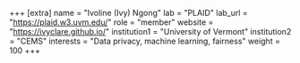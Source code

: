 +++
[extra]
name = "Ivoline (Ivy) Ngong"
lab = "PLAID"
lab_url = "https://plaid.w3.uvm.edu/"
role = "member"
website = "https://ivyclare.github.io/"
institution1 = "University of Vermont"
institution2 = "CEMS"
interests = "Data privacy, machine learning, fairness"
weight = 100
+++